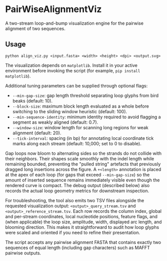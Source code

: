 # PairWiseAlignmentViz
A two-stream loop-and-bump visualization engine for the pairwise alignment of two sequences.

## Usage

```
python align_viz.py <input.fasta> <width> <height> <dpi> <output.svg>
```

The visualization depends on `matplotlib`. Install it in your active environment
before invoking the script (for example, `pip install matplotlib`).

Additional tuning parameters can be supplied through optional flags:

- `--min-gap-size`: gap length threshold separating loop glyphs from bird beaks (default: 10).
- `--block-size`: maximum block length evaluated as a whole before switching to the sliding window heuristic (default: 100).
- `--min-sequence-identity`: minimum identity required to avoid flagging a segment as weakly aligned (default: 0.7).
- `--window-size`: window length for scanning long regions for weak alignment (default: 20).
- `--tick-interval`: spacing (in bp) for annotating local coordinate tick marks along each stream (default: 10,000; set to 0 to disable).

Gap loops now bloom to alternating sides so the strands do not collide with their
neighbors. Their shapes scale smoothly with the indel length while remaining
bounded, preventing the "pulled string" artefacts that previously dragged long
insertions across the figure. A `+<length>` annotation is placed at the apex of
each loop (for gaps that exceed `--min-gap-size`) so the amount of inserted
sequence remains immediately visible even though the rendered curve is compact.
The debug output (described below) also records the actual loop geometry metrics
for downstream inspection.

For troubleshooting, the tool also emits two TSV files alongside the requested
visualization output: `<output>_query_stream.tsv` and
`<output>_reference_stream.tsv`. Each row records the column index, global and
per-stream coordinates, local nucleotide positions, feature flags, and (when
applicable) the loop size, amplitude, width, displayed arc length, and blooming
direction. This makes it straightforward to audit how loop glyphs were scaled
and oriented if you need to refine their presentation.

The script accepts any pairwise alignment FASTA that contains exactly two sequences of equal length (including gap characters) such as MAFFT pairwise outputs.
